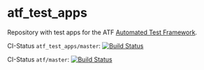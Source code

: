 # atf_test_apps
Repository with test apps for the ATF [Automated Test Framework](https://github.com/floweisshardt/atf).

CI-Status ```atf_test_apps/master```: [![Build Status](https://github.com/floweisshardt/atf_test_apps/workflows/CI/badge.svg?branch=master)](https://github.com/floweisshardt/atf_test_apps/actions?query=workflow%3ACI)

CI-Status ```atf/master```: [![Build Status](https://github.com/floweisshardt/atf/workflows/CI/badge.svg?branch=master)](https://github.com/floweisshardt/atf/actions?query=workflow%3ACI)
